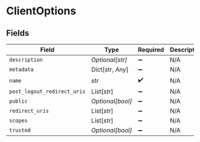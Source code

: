 # ClientOptions


## Fields

| Field                       | Type                        | Required                    | Description                 |
| --------------------------- | --------------------------- | --------------------------- | --------------------------- |
| `description`               | *Optional[str]*             | :heavy_minus_sign:          | N/A                         |
| `metadata`                  | Dict[str, *Any*]            | :heavy_minus_sign:          | N/A                         |
| `name`                      | *str*                       | :heavy_check_mark:          | N/A                         |
| `post_logout_redirect_uris` | List[*str*]                 | :heavy_minus_sign:          | N/A                         |
| `public`                    | *Optional[bool]*            | :heavy_minus_sign:          | N/A                         |
| `redirect_uris`             | List[*str*]                 | :heavy_minus_sign:          | N/A                         |
| `scopes`                    | List[*str*]                 | :heavy_minus_sign:          | N/A                         |
| `trusted`                   | *Optional[bool]*            | :heavy_minus_sign:          | N/A                         |
